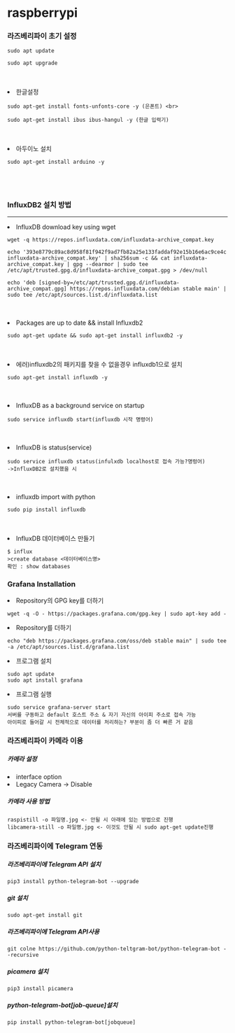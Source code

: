 # raspberrypi
<h3>라즈베리파이 초기 설정</h3>
    
    sudo apt update
  
    sudo apt upgrade
    
<br>
<br>
<li>
  한글설정
</li>

    sudo apt-get install fonts-unfonts-core -y (은폰트) <br>

    sudo apt-get install ibus ibus-hangul -y (한글 입력기)

<br>
<br>

<li>
  아두이노 설치
</li>

    sudo apt-get install arduino -y

<br>
<br>

## <h3>InfluxDB2 설치 방법</h3>
<hr>
<li>
  InfluxDB download key using wget
</li>

    wget -q https://repos.influxdata.com/influxdata-archive_compat.key
  
    echo '393e8779c89ac8d958f81f942f9ad7fb82a25e133faddaf92e15b16e6ac9ce4c influxdata-archive_compat.key' | sha256sum -c && cat influxdata-archive_compat.key | gpg --dearmor | sudo tee 
    /etc/apt/trusted.gpg.d/influxdata-archive_compat.gpg > /dev/null
  
    echo 'deb [signed-by=/etc/apt/trusted.gpg.d/influxdata-archive_compat.gpg] https://repos.influxdata.com/debian stable main' | sudo tee /etc/apt/sources.list.d/influxdata.list

<br>
<br>

<li>Packages are up to date && install Influxdb2</li>

    sudo apt-get update && sudo apt-get install influxdb2 -y

<br>
<br>

<li>에러)influxdb2의 패키지를 찾을 수 없을경우 influxdb1으로 설치</li>

    sudo apt-get install influxdb -y

<br>
<br>

<li>InfluxDB as a background service on startup</li>

    sudo service influxdb start(influxdb 시작 명령어)

<br>
<br>

<li>InfluxDB is status(service)</li>

    sudo service influxdb status(infulxdb localhost로 접속 가능?명렁어)
    ->InfluxDB2로 설치했을 시

<br>
<br>

<li>influxdb import with python</li>

    sudo pip install influxdb

<br>
<br>
<li>InfluxDB 데이터베이스 만들기</li>

    $ influx
    >create database <데이터베이스명>
    확인 : show databases


<h3>Grafana Installation</h3>

<li>Repository의 GPG key를 더하기</li>

    wget -q -O - https://packages.grafana.com/gpg.key | sudo apt-key add -

<li>Repository를 더하기</li>

    echo "deb https://packages.grafana.com/oss/deb stable main" | sudo tee -a /etc/apt/sources.list.d/grafana.list

<li>프로그램 설치</li>

    sudo apt update
    sudo apt install grafana

<li>프로그램 실행</li>

    sudo service grafana-server start
    서버를 구동하고 default 호스트 주소 & 자기 자신의 아이피 주소로 접속 가능
    아이피로 들어갈 시 전체적으로 데이터를 처리하는? 부분이 좀 더 빠른 거 같음

<h3>라즈베리파이 카메라 이용</h3>
    
<h5>카메라 설정</h5>

<li>interface option</li>

 <li>Legacy Camera -> Disable</li>

 <h5>카메라 사용 방법</h5>

    raspistill -o 파일명.jpg <- 안될 시 아래에 있는 방법으로 진행
    libcamera-still -o 파일명.jpg <- 이것도 안될 시 sudo apt-get update진행

<h3>라즈베리파이에 Telegram 연동</h3>

<h5>라즈베리파이에 Telegram API 설치</h5>
    
    pip3 install python-telegram-bot --upgrade

<h5>git 설치</h5>

    sudo apt-get install git

<h5>라즈베리파이에 Telegram API사용</h5>

    git colne https://github.com/python-teltgram-bot/python-telegram-bot --recursive

<h5>picamera 설치</h5>

    pip3 install picamera

<h5>python-telegram-bot[job-queue]설치</h5>

    pip install python-telegram-bot[jobqueue]
